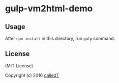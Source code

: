 # gulp-vm2html-demo

## Usage

After `npm install` in this directory, run `gulp` command.

## License

(MIT License)

Copyright (c) 2016 [calledT](//calledt.com)
